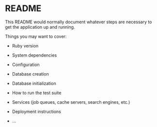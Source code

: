 # README

This README would normally document whatever steps are necessary to get the
application up and running. <br>

Things you may want to cover: <br>

* Ruby version <br>

* System dependencies <br>

* Configuration <br>

* Database creation <br>

* Database initialization <br>

* How to run the test suite <br>

* Services (job queues, cache servers, search engines, etc.) <br>

* Deployment instructions <br>

* ... <br>
